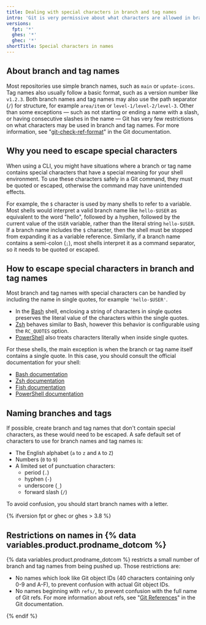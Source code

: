 ```yaml
---
title: Dealing with special characters in branch and tag names
intro: 'Git is very permissive about what characters are allowed in branch and tag names. When using Git from a command-line shell, you may need to escape or quote special characters.'
versions:
  fpt: '*'
  ghes: '*'
  ghec: '*'
shortTitle: Special characters in names
---
```


## About branch and tag names

Most repositories use simple branch names, such as `main` or `update-icons`. Tag names also usually follow a basic format, such as a version number like `v1.2.3`. Both branch names and tag names may also use the path separator (`/`) for structure, for example `area/item` or `level-1/level-2/level-3`. Other than some exceptions &mdash; such as not starting or ending a name with a slash, or having consecutive slashes in the name &mdash; Git has very few restrictions on what characters may be used in branch and tag names. For more information, see "[git-check-ref-format](https://git-scm.com/docs/git-check-ref-format)" in the Git documentation.

## Why you need to escape special characters

When using a CLI, you might have situations where a branch or tag name contains special characters that have a special meaning for your shell environment. To use these characters safely in a Git command, they must be quoted or escaped, otherwise the command may have unintended effects.

For example, the `$` character is used by many shells to refer to a variable. Most shells would interpret a valid branch name like `hello-$USER` as equivalent to the word "hello", followed by a hyphen, followed by the current value of the `USER` variable, rather than the literal string `hello-$USER`. If a branch name includes the `$` character, then the shell must be stopped from expanding it as a variable reference. Similarly, if a branch name contains a semi-colon (`;`), most shells interpret it as a command separator, so it needs to be quoted or escaped.

## How to escape special characters in branch and tag names

Most branch and tag names with special characters can be handled by including the name in single quotes, for example `'hello-$USER'`.

- In the [Bash](https://www.gnu.org/software/bash/) shell, enclosing a string of characters in single quotes preserves the literal value of the characters within the single quotes.
- [Zsh](https://www.zsh.org/) behaves similar to Bash, however this behavior is configurable using the `RC_QUOTES` option.
- [PowerShell](https://microsoft.com/powershell) also treats characters literally when inside single quotes.

For these shells, the main exception is when the branch or tag name itself contains a single quote. In this case, you should consult the official documentation for your shell:

- [Bash documentation](https://www.gnu.org/software/bash/manual/)
- [Zsh documentation](https://zsh.sourceforge.io/Doc/)
- [Fish documentation](https://fishshell.com/docs/current/)
- [PowerShell documentation](https://docs.microsoft.com/en-gb/powershell/)

## Naming branches and tags

If possible, create branch and tag names that don't contain special characters, as these would need to be escaped. A safe default set of characters to use for branch names and tag names is:

- The English alphabet (`a` to `z` and `A` to `Z`)
- Numbers (`0` to `9`)
- A limited set of punctuation characters:
  - period (`.`)
  - hyphen (`-`)
  - underscore (`_`)
  - forward slash (`/`)

To avoid confusion, you should start branch names with a letter.

{% ifversion fpt or ghec or ghes > 3.8 %}

## Restrictions on names in {% data variables.product.prodname_dotcom %}

{% data variables.product.prodname_dotcom %} restricts a small number of branch and tag names from being pushed up.
Those restrictions are:
- No names which look like Git object IDs (40 characters containing only 0-9 and A-F), to prevent confusion with actual Git object IDs.
- No names beginning with `refs/`, to prevent confusion with the full name of Git refs. For more information about refs, see "[Git References](https://git-scm.com/book/en/v2/Git-Internals-Git-References)" in the Git documentation.

{% endif %}
